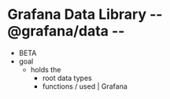 # Grafana Data Library -- @grafana/data --

* BETA
* goal
  * holds the
    * root data types
    * functions / used | Grafana
